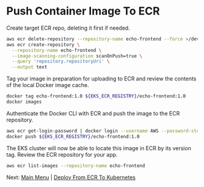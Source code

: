 # Push Container Image To ECR

Create target ECR repo, deleting it first if needed.
```bash
aws ecr delete-repository --repository-name echo-frontend --force >/dev/null 2>&1
aws ecr create-repository \
  --repository-name echo-frontend \
  --image-scanning-configuration scanOnPush=true \
  --query 'repository.repositoryUri' \
  --output text
```

Tag your image in preparation for uploading to ECR and review the contents of the local Docker image cache.
```bash
docker tag echo-frontend:1.0 ${EKS_ECR_REGISTRY}/echo-frontend:1.0
docker images
```

Authenticate the Docker CLI with ECR and push the image to the ECR repository.
```bash
aws ecr get-login-password | docker login --username AWS --password-stdin ${EKS_ECR_REGISTRY}
docker push ${EKS_ECR_REGISTRY}/echo-frontend:1.0
```

The EKS cluster will now be able to locate this image in ECR by its version tag.
Review the ECR repository for your app.
```bash
aws ecr list-images --repository-name echo-frontend
```

Next: [Main Menu](/README.md) | [Deploy From ECR To Kubernetes](../10-deploy-to-k8s/README.md)
